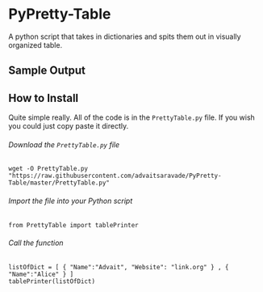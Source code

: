 # PyPretty-Table
A python script that takes in dictionaries and spits them out in visually organized table.

## Sample Output

## How to Install

Quite simple really. All of the code is in the `PrettyTable.py` file. If you wish you could just copy paste it directly.

###### Download the `PrettyTable.py` file

```
wget -O PrettyTable.py "https://raw.githubusercontent.com/advaitsaravade/PyPretty-Table/master/PrettyTable.py"
```
###### Import the file into your Python script
```
from PrettyTable import tablePrinter
```
###### Call the function
```
listOfDict = [ { "Name":"Advait", "Website": "link.org" } , { "Name":"Alice" } ]
tablePrinter(listOfDict)
```
